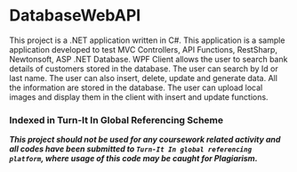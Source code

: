 # DatabaseWebAPI
This project is a .NET application written in C#. This application is a sample application developed to test MVC Controllers, API Functions, RestSharp, Newtonsoft, ASP .NET Database. WPF Client allows the user to search bank details of customers stored in the database. The user can search by Id or last name. The user can also insert, delete, update and generate data. All the information are stored in the database. The user can upload local images and display them in the client with insert and update functions.

### Indexed in Turn-It In Global Referencing Scheme

***This project should not be used for any coursework related activity and all codes have been submitted to `Turn-It In global referencing platform`, where usage of this code may be caught for Plagiarism.***
